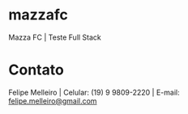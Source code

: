 # mazzafc
Mazza FC | Teste Full Stack

# Contato
Felipe Melleiro | Celular: (19) 9 9809-2220 | E-mail: felipe.melleiro@gmail.com